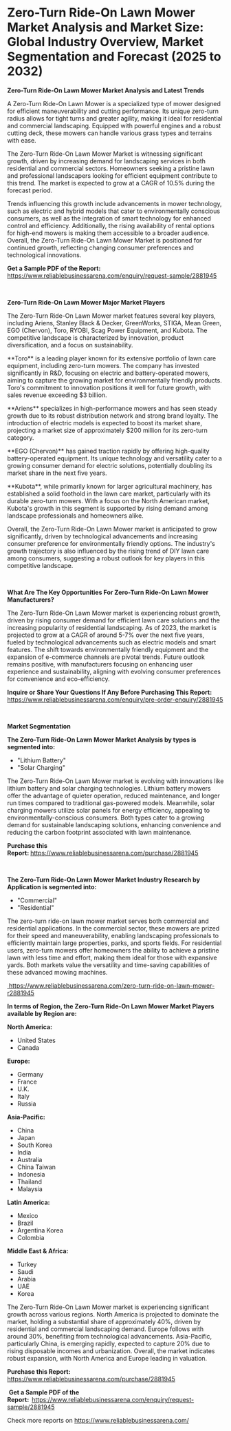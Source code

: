 <p><h1>Zero-Turn Ride-On Lawn Mower Market Analysis and Market Size: Global Industry Overview, Market Segmentation and Forecast (2025 to 2032)</h1></p><p><strong>Zero-Turn Ride-On Lawn Mower Market Analysis and Latest Trends</strong></p>
<p><p>A Zero-Turn Ride-On Lawn Mower is a specialized type of mower designed for efficient maneuverability and cutting performance. Its unique zero-turn radius allows for tight turns and greater agility, making it ideal for residential and commercial landscaping. Equipped with powerful engines and a robust cutting deck, these mowers can handle various grass types and terrains with ease. </p><p>The Zero-Turn Ride-On Lawn Mower Market is witnessing significant growth, driven by increasing demand for landscaping services in both residential and commercial sectors. Homeowners seeking a pristine lawn and professional landscapers looking for efficient equipment contribute to this trend. The market is expected to grow at a CAGR of 10.5% during the forecast period. </p><p>Trends influencing this growth include advancements in mower technology, such as electric and hybrid models that cater to environmentally conscious consumers, as well as the integration of smart technology for enhanced control and efficiency. Additionally, the rising availability of rental options for high-end mowers is making them accessible to a broader audience. Overall, the Zero-Turn Ride-On Lawn Mower Market is positioned for continued growth, reflecting changing consumer preferences and technological innovations.</p></p>
<p><strong>Get a Sample PDF of the Report:&nbsp;</strong> <a href="https://www.reliablebusinessarena.com/enquiry/request-sample/2881945?utm_campaign=2990&utm_medium=2&utm_source=Github&utm_content=ia&utm_term=12032025&utm_id=zero-turn-ride-on-lawn-mower">https://www.reliablebusinessarena.com/enquiry/request-sample/2881945</a></p>
<p>&nbsp;</p>
<p><strong>Zero-Turn Ride-On Lawn Mower Major Market Players</strong></p>
<p><p>The Zero-Turn Ride-On Lawn Mower market features several key players, including Ariens, Stanley Black & Decker, GreenWorks, STIGA, Mean Green, EGO (Chervon), Toro, RYOBI, Scag Power Equipment, and Kubota. The competitive landscape is characterized by innovation, product diversification, and a focus on sustainability.</p><p>**Toro** is a leading player known for its extensive portfolio of lawn care equipment, including zero-turn mowers. The company has invested significantly in R&D, focusing on electric and battery-operated mowers, aiming to capture the growing market for environmentally friendly products. Toro's commitment to innovation positions it well for future growth, with sales revenue exceeding $3 billion.</p><p>**Ariens** specializes in high-performance mowers and has seen steady growth due to its robust distribution network and strong brand loyalty. The introduction of electric models is expected to boost its market share, projecting a market size of approximately $200 million for its zero-turn category.</p><p>**EGO (Chervon)** has gained traction rapidly by offering high-quality battery-operated equipment. Its unique technology and versatility cater to a growing consumer demand for electric solutions, potentially doubling its market share in the next five years.</p><p>**Kubota**, while primarily known for larger agricultural machinery, has established a solid foothold in the lawn care market, particularly with its durable zero-turn mowers. With a focus on the North American market, Kubota's growth in this segment is supported by rising demand among landscape professionals and homeowners alike.</p><p>Overall, the Zero-Turn Ride-On Lawn Mower market is anticipated to grow significantly, driven by technological advancements and increasing consumer preference for environmentally friendly options. The industry's growth trajectory is also influenced by the rising trend of DIY lawn care among consumers, suggesting a robust outlook for key players in this competitive landscape.</p></p>
<p>&nbsp;</p>
<p><strong>What Are The Key Opportunities For Zero-Turn Ride-On Lawn Mower Manufacturers?</strong></p>
<p><p>The Zero-Turn Ride-On Lawn Mower market is experiencing robust growth, driven by rising consumer demand for efficient lawn care solutions and the increasing popularity of residential landscaping. As of 2023, the market is projected to grow at a CAGR of around 5-7% over the next five years, fueled by technological advancements such as electric models and smart features. The shift towards environmentally friendly equipment and the expansion of e-commerce channels are pivotal trends. Future outlook remains positive, with manufacturers focusing on enhancing user experience and sustainability, aligning with evolving consumer preferences for convenience and eco-efficiency.</p></p>
<p><strong>Inquire or Share Your Questions If Any Before Purchasing This Report:</strong> <a href="https://www.reliablebusinessarena.com/enquiry/pre-order-enquiry/2881945?utm_campaign=2990&utm_medium=2&utm_source=Github&utm_content=ia&utm_term=12032025&utm_id=zero-turn-ride-on-lawn-mower">https://www.reliablebusinessarena.com/enquiry/pre-order-enquiry/2881945</a></p>
<p>&nbsp;</p>
<p><strong>Market Segmentation</strong></p>
<p><strong>The Zero-Turn Ride-On Lawn Mower Market Analysis by types is segmented into:</strong></p>
<p><ul><li>"Lithium Battery"</li><li>"Solar Charging"</li></ul></p>
<p><p>The Zero-Turn Ride-On Lawn Mower market is evolving with innovations like lithium battery and solar charging technologies. Lithium battery mowers offer the advantage of quieter operation, reduced maintenance, and longer run times compared to traditional gas-powered models. Meanwhile, solar charging mowers utilize solar panels for energy efficiency, appealing to environmentally-conscious consumers. Both types cater to a growing demand for sustainable landscaping solutions, enhancing convenience and reducing the carbon footprint associated with lawn maintenance.</p></p>
<p><strong>Purchase this Report:&nbsp;</strong><a href="https://www.reliablebusinessarena.com/purchase/2881945?utm_campaign=2990&utm_medium=2&utm_source=Github&utm_content=ia&utm_term=12032025&utm_id=zero-turn-ride-on-lawn-mower">https://www.reliablebusinessarena.com/purchase/2881945</a></p>
<p>&nbsp;</p>
<p><strong>The Zero-Turn Ride-On Lawn Mower Market Industry Research by Application is segmented into:</strong></p>
<p><ul><li>"Commercial"</li><li>"Residential"</li></ul></p>
<p><p>The zero-turn ride-on lawn mower market serves both commercial and residential applications. In the commercial sector, these mowers are prized for their speed and maneuverability, enabling landscaping professionals to efficiently maintain large properties, parks, and sports fields. For residential users, zero-turn mowers offer homeowners the ability to achieve a pristine lawn with less time and effort, making them ideal for those with expansive yards. Both markets value the versatility and time-saving capabilities of these advanced mowing machines.</p></p>
<p><a href="https://www.reliablebusinessarena.com/zero-turn-ride-on-lawn-mower-r2881945?utm_campaign=2990&utm_medium=2&utm_source=Github&utm_content=ia&utm_term=12032025&utm_id=zero-turn-ride-on-lawn-mower">&nbsp;https://www.reliablebusinessarena.com/zero-turn-ride-on-lawn-mower-r2881945</a></p>
<p><strong>In terms of Region, the Zero-Turn Ride-On Lawn Mower Market Players available by Region are:</strong></p>
<p>
    <p> <strong> North America: </strong>
        <ul>
            <li>United States</li>
            <li>Canada</li>
        </ul>
        </p> 
    <p> <strong> Europe: </strong>
        <ul>
            <li>Germany</li>
            <li>France</li>
            <li>U.K.</li>
            <li>Italy</li>
            <li>Russia</li>
        </ul>
        </p> 
    <p> <strong> Asia-Pacific: </strong>
        <ul>
            <li>China</li>
            <li>Japan</li>
            <li>South Korea</li>
            <li>India</li>
            <li>Australia</li>
            <li>China Taiwan</li>
            <li>Indonesia</li>
            <li>Thailand</li>
            <li>Malaysia</li>
        </ul>
        </p> 
    <p> <strong> Latin America: </strong>
        <ul>
            <li>Mexico</li>
            <li>Brazil</li>
            <li>Argentina Korea</li>
            <li>Colombia</li>
        </ul>
        </p> 
    <p> <strong> Middle East & Africa: </strong>
        <ul>
            <li>Turkey</li>
            <li>Saudi</li>
            <li>Arabia</li>
            <li>UAE</li>
            <li>Korea</li>
        </ul>
    </p>
    </p>
<p><p>The Zero-Turn Ride-On Lawn Mower market is experiencing significant growth across various regions. North America is projected to dominate the market, holding a substantial share of approximately 40%, driven by residential and commercial landscaping demand. Europe follows with around 30%, benefiting from technological advancements. Asia-Pacific, particularly China, is emerging rapidly, expected to capture 20% due to rising disposable incomes and urbanization. Overall, the market indicates robust expansion, with North America and Europe leading in valuation.</p></p>
<p><strong>Purchase this Report: </strong><a href="https://www.reliablebusinessarena.com/purchase/2881945?utm_campaign=2990&utm_medium=2&utm_source=Github&utm_content=ia&utm_term=12032025&utm_id=zero-turn-ride-on-lawn-mower">https://www.reliablebusinessarena.com/purchase/2881945</a></p>
<p>&nbsp;<strong>Get a Sample PDF of the Report:&nbsp;&nbsp;</strong><a href="https://www.reliablebusinessarena.com/enquiry/request-sample/2881945?utm_campaign=2990&utm_medium=2&utm_source=Github&utm_content=ia&utm_term=12032025&utm_id=zero-turn-ride-on-lawn-mower">https://www.reliablebusinessarena.com/enquiry/request-sample/2881945</a></p>
<p><strong></strong></p>
<p>Check more reports on <a href="https://www.reliablebusinessarena.com/?utm_campaign=2990&utm_medium=2&utm_source=Github&utm_content=ia&utm_term=12032025&utm_id=zero-turn-ride-on-lawn-mower">https://www.reliablebusinessarena.com/</a></p>
